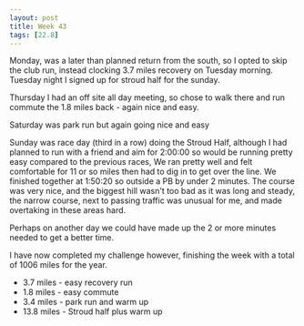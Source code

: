 ```yaml
---
layout: post
title: Week 43
tags: [22.8]
---
```


Monday, was a later than planned return from the south, so I opted to skip the club run, instead clocking 3.7 miles recovery on Tuesday morning. Tuesday night I signed up for stroud half for the sunday.

Thursday I had an off site all day meeting, so chose to walk there and run commute the 1.8 miles back - again nice and easy.

Saturday was park run but again going nice and easy

Sunday was race day (third in a row) doing the Stroud Half, although I had planned to run with a friend and aim for 2:00:00 so would be running pretty easy compared to the previous races, We ran pretty well and felt comfortable for 11 or so miles then had to dig in to get over the line. We finished together at 1:50:20 so outside a PB by under 2 minutes. The course was very nice, and the biggest hill wasn't too bad as it was long and steady, the narrow course, next to passing traffic was unusual for me, and made overtaking in these areas hard.

Perhaps on another day we could have made up the 2 or more minutes needed to get a better time.

I have now completed my challenge however, finishing the week with a total of 1006 miles for the year.

* 3.7 miles - easy recovery run
* 1.8 miles - easy commute
* 3.4 miles - park run and warm up
* 13.8 miles - Stroud half plus warm up
